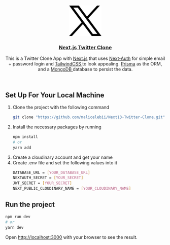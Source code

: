 <p align="center">
  <a href="https://twitter.com/">
    <img src="/public/x.png" height="96">
    <h3 align="center">Next.js Twitter Clone</h3>
  </a>
</p>
<p align="center">
This is a Twitter Clone App with <a href="https://nextjs.org/">Next.js</a> that uses <a href="https://next-auth.js.org/">Next-Auth</a> for simple email + password login and <a href="https://tailwindcss.com/"> TailwindCSS </a> to look appealing.
<a href="https://www.prisma.io/">Prisma</a> as the ORM, and a <a href="https://www.mongodb.com/">MongoDB </a> database to persist the data.</p>

<br/>

## Set Up For Your Local Machine
<ol>
<li>
  Clone the project with the following command
  
  <br/>
  
  ```bash
git clone "https://github.com/malicelebii/Next13-Twitter-Clone.git"
```
</li>

<li>
  Install the necessary packages by running
  
  <br/>
  
  ```bash
npm install
# or
yarn add
```
</li>

<li>
  Create a cloudinary account and get your name
</li>
<li>
Create .env file and set the following values into it
  
```bash
DATABASE_URL = [YOUR_DATABASE_URL]
NEXTAUTH_SECRET = [YOUR_SECRET]
JWT_SECRET = [YOUR_SECRET]
NEXT_PUBLIC_CLOUDINARY_NAME = [YOUR_CLOUDINARY_NAME]
```

</li>
</ol>

## Run the project


```bash
npm run dev
# or
yarn dev
```

Open [http://localhost:3000](http://localhost:3000) with your browser to see the result.

